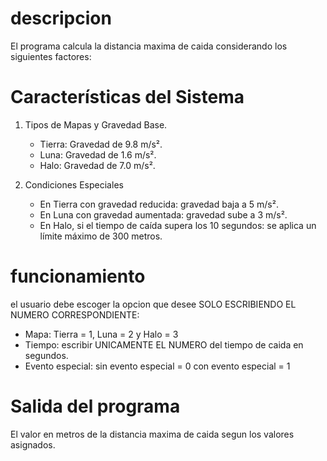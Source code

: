 # descripcion
El programa calcula la distancia maxima de caida considerando los siguientes factores:

# Características del Sistema
1. Tipos de Mapas y Gravedad Base.
   - Tierra: Gravedad de 9.8 m/s².
   - Luna: Gravedad de 1.6 m/s².
   - Halo: Gravedad de 7.0 m/s².

2. Condiciones Especiales
   - En Tierra con gravedad reducida: gravedad baja a 5 m/s².
   - En Luna con gravedad aumentada: gravedad sube a 3 m/s².
   - En Halo, si el tiempo de caída supera los 10 segundos: se aplica un límite máximo de 300 metros.
# funcionamiento
el usuario debe escoger la opcion que desee SOLO ESCRIBIENDO EL NUMERO CORRESPONDIENTE:
- Mapa:
  Tierra = 1, Luna = 2 y Halo = 3
- Tiempo:
  escribir UNICAMENTE EL NUMERO del tiempo de caida en segundos.
- Evento especial:
  sin evento especial = 0
  con evento especial = 1
# Salida del programa
El valor en metros de la distancia maxima de caida segun los valores asignados.
